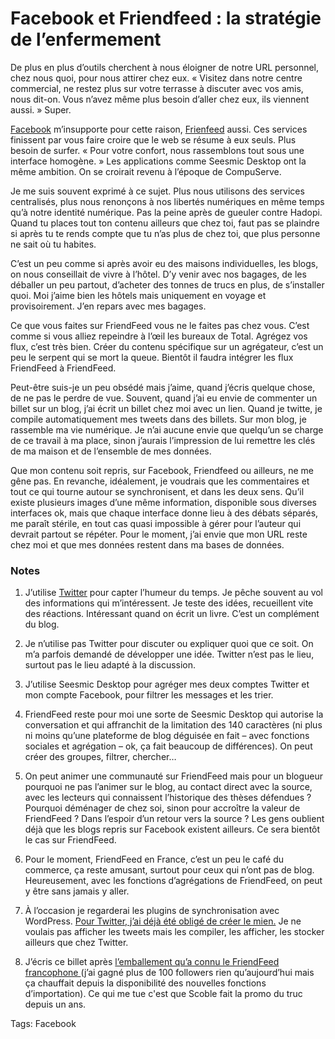 # Facebook et Friendfeed : la stratégie de l’enfermement

De plus en plus d’outils cherchent à nous éloigner de notre URL personnel, chez nous quoi, pour nous attirer chez eux. « Visitez dans notre centre commercial, ne restez plus sur votre terrasse à discuter avec vos amis, nous dit-on. Vous n’avez même plus besoin d’aller chez eux, ils viennent aussi. » Super.

[Facebook](http://www.facebook.com/tcrouzet) m’insupporte pour cette raison, [Frienfeed](http://friendfeed.com/tcrouzet) aussi. Ces services finissent par vous faire croire que le web se résume à eux seuls. Plus besoin de surfer. « Pour votre confort, nous rassemblons tout sous une interface homogène. » Les applications comme Seesmic Desktop ont la même ambition. On se croirait revenu à l’époque de CompuServe.

Je me suis souvent exprimé à ce sujet. Plus nous utilisons des services centralisés, plus nous renonçons à nos libertés numériques en même temps qu’à notre identité numérique. Pas la peine après de gueuler contre Hadopi. Quand tu places tout ton contenu ailleurs que chez toi, faut pas se plaindre si après tu te rends compte que tu n’as plus de chez toi, que plus personne ne sait où tu habites.

C’est un peu comme si après avoir eu des maisons individuelles, les blogs, on nous conseillait de vivre à l’hôtel. D’y venir avec nos bagages, de les déballer un peu partout, d’acheter des tonnes de trucs en plus, de s’installer quoi. Moi j’aime bien les hôtels mais uniquement en voyage et provisoirement. J’en repars avec mes bagages.

Ce que vous faites sur FriendFeed vous ne le faites pas chez vous. C’est comme si vous alliez repeindre à l’œil les bureaux de Total. Agrégez vos flux, c’est très bien. Créer du contenu spécifique sur un agrégateur, c’est un peu le serpent qui se mort la queue. Bientôt il faudra intégrer les flux FriendFeed à FriendFeed.

Peut-être suis-je un peu obsédé mais j’aime, quand j’écris quelque chose, de ne pas le perdre de vue. Souvent, quand j’ai eu envie de commenter un billet sur un blog, j’ai écrit un billet chez moi avec un lien. Quand je twitte, je compile automatiquement mes tweets dans des billets. Sur mon blog, je rassemble ma vie numérique. Je n’ai aucune envie que quelqu’un se charge de ce travail à ma place, sinon j’aurais l’impression de lui remettre les clés de ma maison et de l’ensemble de mes données.

Que mon contenu soit repris, sur Facebook, Friendfeed ou ailleurs, ne me gêne pas. En revanche, idéalement, je voudrais que les commentaires et tout ce qui tourne autour se synchronisent, et dans les deux sens. Qu’il existe plusieurs images d’une même information, disponible sous diverses interfaces ok, mais que chaque interface donne lieu à des débats séparés, me paraît stérile, en tout cas quasi impossible à gérer pour l’auteur qui devrait partout se répéter. Pour le moment, j’ai envie que mon URL reste chez moi et que mes données restent dans ma bases de données.

### Notes

1. J’utilise [Twitter](http://twitter.com/crouzet) pour capter l’humeur du temps. Je pêche souvent au vol des informations qui m’intéressent. Je teste des idées, recueillent vite des réactions. Intéressant quand on écrit un livre. C’est un complément du blog.

2. Je n’utilise pas Twitter pour discuter ou expliquer quoi que ce soit. On m’a parfois demandé de développer une idée. Twitter n’est pas le lieu, surtout pas le lieu adapté à la discussion.

3. J’utilise Seesmic Desktop pour agréger mes deux comptes Twitter et mon compte Facebook, pour filtrer les messages et les trier.

4. FriendFeed reste pour moi une sorte de Seesmic Desktop qui autorise la conversation et qui affranchit de la limitation des 140 caractères (ni plus ni moins qu’une plateforme de blog déguisée en fait – avec fonctions sociales et agrégation – ok, ça fait beaucoup de différences). On peut créer des groupes, filtrer, chercher…

5. On peut animer une communauté sur FriendFeed mais pour un blogueur pourquoi ne pas l’animer sur le blog, au contact direct avec la source, avec les lecteurs qui connaissent l’historique des thèses défendues ? Pourquoi déménager de chez soi, sinon pour accroître la valeur de FriendFeed ? Dans l’espoir d’un retour vers la source ? Les gens oublient déjà que les blogs repris sur Facebook existent ailleurs. Ce sera bientôt le cas sur FriendFeed.

6. Pour le moment, FriendFeed en France, c’est un peu le café du commerce, ça reste amusant, surtout pour ceux qui n’ont pas de blog. Heureusement, avec les fonctions d’agrégations de FriendFeed, on peut y être sans jamais y aller.

7. À l’occasion je regarderai les plugins de synchronisation avec WordPress. [Pour Twitter, j’ai déjà été obligé de créer le mien.](/2009/05/22/wp-twiller-perfectionne/) Je ne voulais pas afficher les tweets mais les compiler, les afficher, les stocker ailleurs que chez Twitter.

8. J’écris ce billet après [l’emballement qu’a connu le FriendFeed francophone ](http://www.authueil.org/?2009/07/23/1397-acceleration-brutale)(j’ai gagné plus de 100 followers rien qu’aujourd’hui mais ça chauffait depuis la disponibilité des nouvelles fonctions d’importation). Ce qui me tue c'est que Scoble fait la promo du truc depuis un ans.

Tags: Facebook